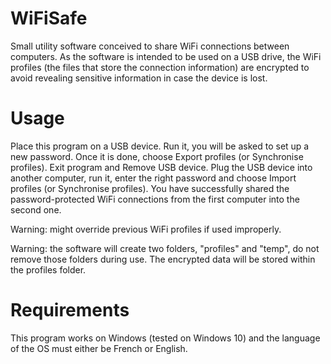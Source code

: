 # WiFiSafe
Small utility software conceived to share WiFi connections between computers.
As the software is intended to be used on a USB drive, the WiFi profiles (the files that store the connection information) are encrypted to avoid revealing sensitive information in case the device is lost.

# Usage
Place this program on a USB device. 
Run it, you will be asked to set up a new password. Once it is done, choose Export profiles (or Synchronise profiles). Exit program and Remove USB device.
Plug the USB device into another computer, run it, enter the right password and choose Import profiles (or Synchronise profiles). 
You have successfully shared the password-protected WiFi connections from the first computer into the second one.

Warning: might override previous WiFi profiles if used improperly. 

Warning: the software will create two folders, "profiles" and "temp", do not remove those folders during use. The encrypted data will be stored within the profiles folder.

# Requirements
This program works on Windows (tested on Windows 10) and the language of the OS must either be French or English.
